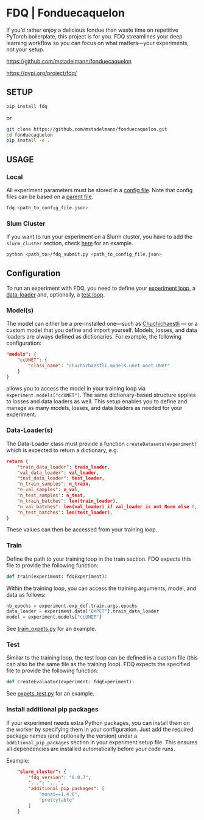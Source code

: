 # FDQ | Fonduecaquelon

If you’d rather enjoy a delicious fondue than waste time on repetitive PyTorch boilerplate, this project is for you. FDQ streamlines your deep learning workflow so you can focus on what matters—your experiments, not your setup.

https://github.com/mstadelmann/fonduecaquelon

https://pypi.org/project/fdq/

## SETUP


```bash
pip install fdq
```

or

```bash
git clone https://github.com/mstadelmann/fonduecaquelon.git
cd fonduecaquelon
pip install -e .
```

## USAGE

### Local
All experiment parameters must be stored in a [config file](experiment_templates/mnist/mnist_class_dense.json). Note that config files can be based on a [parent file](experiment_templates/mnist/mnist_parent.json).

```bash
fdq <path_to_config_file.json>
```

### Slum Cluster
If you want to run your experiment on a Slurm cluster, you have to add the `slurm_cluster` section, check [here](experiment_templates/segment_pets/segment_pets.json) for an example.

```bash
python <path_to>/fdq_submit.py <path_to_config_file.json>
```

## Configuration
To run an experiment with FDQ, you need to define your [experiment loop](experiment_templates/segment_pets/train_oxpets.py), a [data-loader](experiment_templates/segment_pets/oxfordpet_preparator.py) and, optionally, a [test loop](experiment_templates/segment_pets/oxpets_test.py). 

### Model(s)
The model can either be a pre-installed one—such as [Chuchichaestli](https://github.com/CAIIVS/chuchichaestli) — or a custom model that you define and import yourself. Models, losses, and data loaders are always defined as dictionaries. For example, the following configuration:

```json
"models": {
    "ccUNET": {
        "class_name": "chuchichaestli.models.unet.unet.UNet"
    }
}
```

allows you to access the model in your training loop via `experiment.models["ccUNET"]`. The same dictionary-based structure applies to losses and data loaders as well. This setup enables you to define and manage as many models, losses, and data loaders as needed for your experiment.

### Data-Loader(s)
The Data-Loader class must provide a function `createDatasets(experiment)` which is expected to return a dictionary, e.g.
```json
return {
    "train_data_loader": train_loader,
    "val_data_loader": val_loader,
    "test_data_loader": test_loader,
    "n_train_samples": n_train,
    "n_val_samples": n_val,
    "n_test_samples": n_test,
    "n_train_batches": len(train_loader),
    "n_val_batches": len(val_loader) if val_loader is not None else 0,
    "n_test_batches": len(test_loader),
}
```
These values can then be accessed from your training loop.

### Train
Define the path to your training loop in the train section. FDQ expects this file to provide the following function:

```python
def train(experiment: fdqExperiment):
```

Within the training loop, you can access the training arguments, model, and data as follows:

```python
nb_epochs = experiment.exp_def.train.args.epochs
data_loader = experiment.data["OXPET"].train_data_loader
model = experiment.models["ccUNET"]
```

See [train_oxpets.py](experiment_templates/segment_pets/train_oxpets.py) for an example.


### Test
Similar to the training loop, the test loop can be defined in a custom file (this can also be the same file as the training loop). FDQ expects the specified file to provide the following function:

```python
def createEvaluator(experiment: fdqExperiment):
```

See [oxpets_test.py](experiment_templates/segment_pets/oxpets_test.py) for an example.

### Install additional pip packages
If your experiment needs extra Python packages, you can install them on the worker by specifying them in your configuration. Just add the required package names (and optionally the version) under a `additional_pip_packages` section in your experiment setup file. This ensures all dependencies are installed automatically before your code runs.

Example:

```json
    "slurm_cluster": {
        "fdq_version": "0.0.7",
        "...": "...",
        "additional_pip_packages": [
            "monai==1.4.0",
            "prettytable"
        ]
    }
```